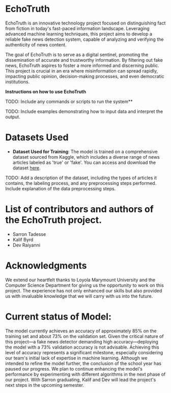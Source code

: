 # EchoTruth
EchoTruth is an innovative technology project focused on distinguishing fact from fiction in today's fast-paced information landscape. Leveraging advanced machine learning techniques, this project aims to develop a reliable fake news detection system, capable of analyzing and verifying the authenticity of news content.

The goal of EchoTruth is to serve as a digital sentinel, promoting the dissemination of accurate and trustworthy information. By filtering out fake news, EchoTruth aspires to foster a more informed and discerning public. This project is crucial in an era where misinformation can spread rapidly, impacting public opinion, decision-making processes, and even democratic institutions.





**Instructions on how to use EchoTruth** 

TODO: Include any commands or scripts to run the system**

TODO: Include examples demonstrating how to input data and interpret the output.

# Datasets Used


- **Dataset Used for Training**: The model is trained on a comprehensive dataset sourced from Kaggle, which includes a diverse range of news articles labeled as 'true' or 'fake'. You can access and download the dataset [here](https://www.kaggle.com/datasets/saurabhshahane/fake-news-classification).

TODO: Add a description of the dataset, including the types of articles it contains, the labeling process, and any preprocessing steps performed.
Include explanation of the data preprocessing steps.

# List of contributors and authors of the EchoTruth project.
- Sarron Tadesse
- Kalif Byrd
- Dev Raiyanni 
# Acknowledgments
We extend our heartfelt thanks to Loyola Marymount University and the Computer Science Department for giving us the opportunity to work on this project. The experience has not only enhanced our skills but also provided us with invaluable knowledge that we will carry with us into the future.

# Current status of Model:

The model currently achieves an accuracy of approximately 85% on the training set and about 73% on the validation set. Given the critical nature of this project—a fake news detector demanding high accuracy—deploying the model with a 73% validation accuracy is not advisable. Achieving this level of accuracy represents a significant milestone, especially considering our team's initial lack of expertise in machine learning. Although we intended to refine the model further, the conclusion of the school year has paused our progress. We plan to continue enhancing the model's performance by experimenting with different algorithms in the next phase of our project. With Sarron graduating, Kalif and Dev will lead the project's next steps in the upcoming semester.

